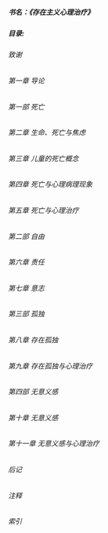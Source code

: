 ##### 书名：《存在主义心理治疗》
##### 目录:

###### 致谢
###### 第一章 导论

###### 第一部 死亡
###### 第二章 生命、死亡与焦虑
###### 第三章 儿童的死亡概念
###### 第四章 死亡与心理病理现象
###### 第五章 死亡与心理治疗

###### 第二部 自由
###### 第六章 责任
###### 第七章 意志

###### 第三部 孤独
###### 第八章 存在孤独
###### 第九章 存在孤独与心理治疗

###### 第四部 无意义感
###### 第十章 无意义感
###### 第十一章 无意义感与心理治疗

###### 后记
###### 注释
###### 索引
